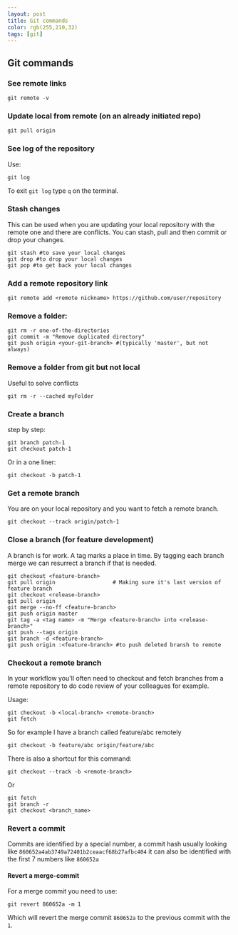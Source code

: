 ```yaml
---
layout: post
title: Git commands
color: rgb(255,210,32)
tags: [git]
---
```


## Git commands

### See remote links

	git remote -v

### Update local from remote (on an already initiated repo)

	git pull origin
    
### See log of the repository

Use:

    git log

To exit `git log` type `q` on the terminal.

### Stash changes

This can be used when you are updating your local repository with the remote one and there are conflicts. You can stash, pull and then commit or drop your changes.

	git stash #to save your local changes
	git drop #to drop your local changes
    git pop #to get back your local changes

### Add a remote repository link
	
    git remote add <remote nickname> https://github.com/user/repository

### Remove a folder:

    git rm -r one-of-the-directories
    git commit -m "Remove duplicated directory"
    git push origin <your-git-branch> #(typically 'master', but not always)

### Remove a folder from git but not local
Useful to solve conflicts

	git rm -r --cached myFolder

### Create a branch

step by step:

	git branch patch-1
	git checkout patch-1

Or in a one liner:

	git checkout -b patch-1

### Get a remote branch

You are on your local repository and you want to fetch a remote branch.

	git checkout --track origin/patch-1

### Close a branch (for feature development)

A branch is for work. A tag marks a place in time. By tagging each branch merge we can resurrect a branch if that is needed.

	git checkout <feature-branch>
	git pull origin 				 # Making sure it's last version of feature branch
	git checkout <release-branch>
	git pull origin
	git merge --no-ff <feature-branch>
	git push origin master
	git tag -a <tag name> -m "Merge <feature-branch> into <release-branch>"
	git push --tags origin
	git branch -d <feature-branch>
	git push origin :<feature-branch> #to push deleted bransh to remote


### Checkout a remote branch

In your workflow you'll often need to checkout and fetch branches from a remote repository to do code review of your colleagues for example.

Usage:

    git checkout -b <local-branch> <remote-branch>
    git fetch

So for example I have a branch called feature/abc remotely

    git checkout -b feature/abc origin/feature/abc

There is also a shortcut for this command:

    git checkout --track -b <remote-branch>
    
Or

    git fetch
    git branch -r
    git checkout <branch_name>


### Revert a commit
Commits are identified by a special number, a commit hash usually looking like `860652a4ab3749a72401b2ceaacf68b27afbc404` it can also be identified with the first 7 numbers like `860652a`


#### Revert a merge-commit
For a merge commit you need to use:

    git revert 860652a -m 1
    
Which will revert the merge commit `860652a` to the previous commit with the `1`.